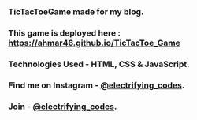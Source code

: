 ### TicTacToeGame made for my blog.

### This game is deployed here : https://ahmar46.github.io/TicTacToe_Game

### Technologies Used - HTML, CSS & JavaScript.

### Find me on Instagram - [@electrifying_codes][Instagram].
### Join  - [@electrifying_codes][Instagram].

[Instagram]: https://www.instagram.com/electrifying_codes